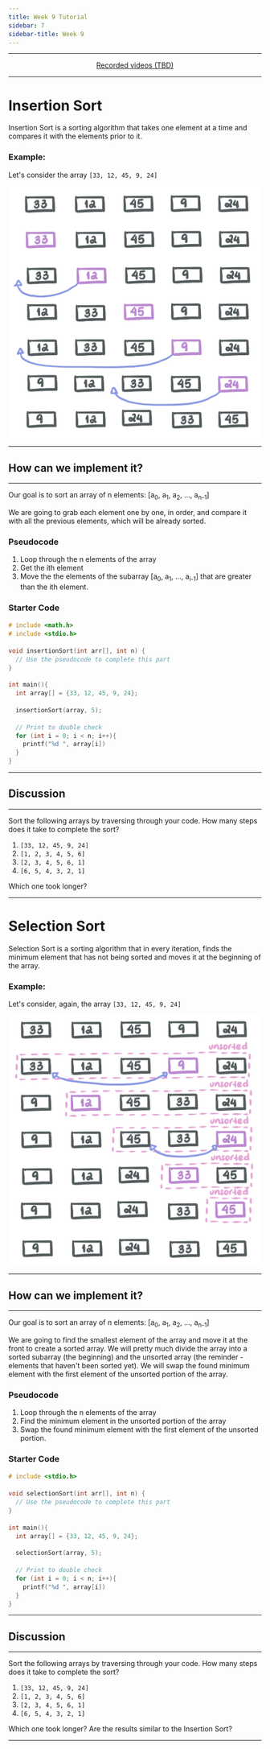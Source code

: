 ```yaml
---
title: Week 9 Tutorial
sidebar: 7
sidebar-title: Week 9
---
```



---


<p align="center"> <a href="https://youtube.com/"> Recorded videos (TBD) </a> </p>

---

# Insertion Sort


Insertion Sort is a sorting algorithm that takes one element at a time and compares it with the elements prior to it.

### Example:

Let's consider the array ```[33, 12, 45, 9, 24]```

![insert](insert.jpeg)

---

## How can we implement it?

---

Our goal is to sort an array of n elements: [a<sub>0</sub>, a<sub>1</sub>, a<sub>2</sub>, ..., a<sub>n-1</sub>]

We are going to grab each element one by one, in order, and compare it with all the previous elements, which will be already sorted.

### Pseudocode

1. Loop through the n elements of the array
2. Get the ith element
3. Move the the elements of the subarray [a<sub>0</sub>, a<sub>1</sub>, ..., a<sub>i-1</sub>] that are greater than the ith element.

### Starter Code

```c
# include <math.h>
# include <stdio.h>

void insertionSort(int arr[], int n) {
  // Use the pseudocode to complete this part
}

int main(){
  int array[] = {33, 12, 45, 9, 24};

  insertionSort(array, 5);

  // Print to double check
  for (int i = 0; i < n; i++){
    printf("%d ", array[i])
  }
}
```
---

## Discussion

---

Sort the following arrays by traversing through your code. How many steps does it take to complete the sort?

1. ```[33, 12, 45, 9, 24]```
2. ```[1, 2, 3, 4, 5, 6]```
3. ```[2, 3, 4, 5, 6, 1]```
4. ```[6, 5, 4, 3, 2, 1]```

Which one took longer? 

---

# Selection Sort

Selection Sort is a sorting algorithm that in every iteration, finds the minimum element that has not being sorted and moves it at the beginning of the array.

### Example:

Let's consider, again, the array ```[33, 12, 45, 9, 24]```

![select](select.jpeg)

---

## How can we implement it?

---

Our goal is to sort an array of n elements: [a<sub>0</sub>, a<sub>1</sub>, a<sub>2</sub>, ..., a<sub>n-1</sub>]

We are going to find the smallest element of the array and move it at the front to create a sorted array. We will pretty much divide the array into a sorted subarray (the beginning) and the unsorted array (the reminder - elements that haven't been sorted yet). We will swap the found minimum element with the first element of the unsorted portion of the array.

### Pseudocode

1. Loop through the n elements of the array
2. Find the minimum element in the unsorted portion of the array
3. Swap the found minimum element with the first element of the unsorted portion.

### Starter Code

```c
# include <stdio.h>

void selectionSort(int arr[], int n) {
  // Use the pseudocode to complete this part
}

int main(){
  int array[] = {33, 12, 45, 9, 24};

  selectionSort(array, 5);

  // Print to double check
  for (int i = 0; i < n; i++){
    printf("%d ", array[i])
  }
}
```
---

## Discussion

---

Sort the following arrays by traversing through your code. How many steps does it take to complete the sort?

1. ```[33, 12, 45, 9, 24]```
2. ```[1, 2, 3, 4, 5, 6]```
3. ```[2, 3, 4, 5, 6, 1]```
4. ```[6, 5, 4, 3, 2, 1]```

Which one took longer? Are the results similar to the Insertion Sort?

---
